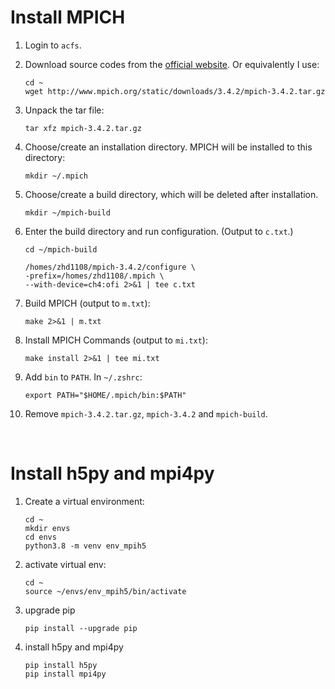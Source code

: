 Install MPICH
===
1. Login to `acfs`.
1. Download source codes from the [official website](https://www.mpich.org/downloads/). Or equivalently I use: 

    ```shell
    cd ~
    wget http://www.mpich.org/static/downloads/3.4.2/mpich-3.4.2.tar.gz
    ```

2. Unpack the tar file:
    ```shell
    tar xfz mpich-3.4.2.tar.gz
    ```

3. Choose/create an installation directory. MPICH will be installed to this directory:
    ```shell
    mkdir ~/.mpich
    ```
4. Choose/create a build directory, which will be deleted after installation.
   ```shell
   mkdir ~/mpich-build
   ```
5. Enter the build directory and run configuration. (Output to `c.txt`.)
    ```shell
    cd ~/mpich-build

    /homes/zhd1108/mpich-3.4.2/configure \
    -prefix=/homes/zhd1108/.mpich \
    --with-device=ch4:ofi 2>&1 | tee c.txt
    ```
6. Build MPICH (output to `m.txt`):
    ```shell
    make 2>&1 | m.txt
    ```
7. Install MPICH Commands (output to `mi.txt`):
   ```shell
   make install 2>&1 | tee mi.txt 
   ```
8. Add `bin` to `PATH`. In `~/.zshrc`:
    ```shell
    export PATH="$HOME/.mpich/bin:$PATH"
    ```
9. Remove `mpich-3.4.2.tar.gz`, `mpich-3.4.2` and `mpich-build`.

<br>

Install h5py and mpi4py
===
1. Create a virtual environment:
    ```shell
    cd ~
    mkdir envs
    cd envs
    python3.8 -m venv env_mpih5
    ```
2. activate virtual env:
    ```shell
    cd ~
    source ~/envs/env_mpih5/bin/activate
    ```
3. upgrade pip
   ```shell
   pip install --upgrade pip
   ```
4. install h5py and mpi4py
   ```shell
   pip install h5py
   pip install mpi4py
   ```